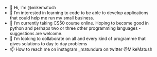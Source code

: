 - 👋 Hi, I’m @mikematush
- 👀 I’m interested in learning to code to be able to develop applications that could help me run my small business. 
- 🌱 I’m currently taking CS50 course online. Hoping to become good in python and perhaps two or three other programming languages - suggestions are welcome.
- 💞️ I’m looking to collaborate on all and every kind of programme that gives solutions to day to day problems
- 📫 How to reach me on instagram _matundura on twitter @MikeMatush

<!---
mikematush/mikematush is a ✨ special ✨ repository because its `README.md` (this file) appears on your GitHub profile.
You can click the Preview link to take a look at your changes.
--->
